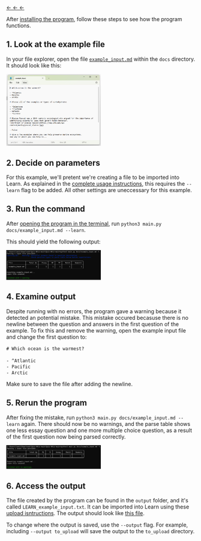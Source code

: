 [← ← ←](../../../#full-usage)

After [installing the program](installation.md), follow these steps to see how the program functions.

## 1. Look at the example file
In your file explorer, open the file [`example_input.md`](example_input.md) within the `docs` directory. It should look like this:

<img src='example_input.png' width='50%'>

## 2. Decide on parameters
For this example, we'll pretent we're creating a file to be imported into Learn. As explained in the [complete usage instructions](complete_usage.md), this requires the `--learn` flag to be added. All other settings are uneccessary for this example.

## 3. Run the command 
After [opening the program in the terminal](https://www.wikihow.com/Open-a-Folder-in-Cmd), run `python3 main.py docs/example_input.md --learn`.

This should yield the following output:

<img src='images/example_program_output1.png' width='50%'>

## 4. Examine output
Despite running with no errors, the program gave a warning because it detected an potential mistake. This mistake occured becasuse there is no newline between the question and answers in the first question of the example. To fix this and remove the warning, open the example input file and change the first question to:

```
# Which ocean is the warmest?

- ^Atlantic
- Pacific
- Arctic
```
Make sure to save the file after adding the newline.

## 5. Rerun the program
After fixing the mistake, run `python3 main.py docs/example_input.md --learn` again. There should now be no warnings, and the parse table shows one less essay question and one more multiple choice question, as a result of the first question now being parsed correctly.

<img src='images/example_program_output2.png' width='50%'>

## 6. Access the output
The file created by the program can be found in the `output` folder, and it's called `LEARN_example_input.txt`. It can be imported into Learn using these [upload isntructions](https://help.blackboard.com/Learn/Instructor/Ultra/Tests_Pools_Surveys/Reuse_Questions/Upload_Questions). The output should look like [this file](LEARN_example_input.txt).

To change where the output is saved, use the `--output` flag. For example, including `--output to_upload` will save the output to the `to_upload` directory.
